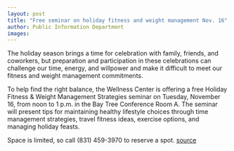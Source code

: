 ```yaml
---
layout: post
title: "Free seminar on holiday fitness and weight management Nov. 16"
author: Public Information Department
images:
---
```


The holiday season brings a time for celebration with family, friends, and coworkers, but preparation and participation in these celebrations can challenge our time, energy, and willpower and make it difficult to meet our fitness and weight management commitments.  

To help find the right balance, the Wellness Center is offering a free Holiday Fitness & Weight Management Strategies seminar on Tuesday, November 16, from noon to 1 p.m. in the Bay Tree Conference Room A. The seminar will present tips for maintaining healthy lifestyle choices through time management strategies, travel fitness ideas, exercise options, and managing holiday feasts.   

Space is limited, so call (831) 459-3970 to reserve a spot.
[source](http://www1.ucsc.edu/currents/04-05/11-08/brief-fitness.asp "Permalink to brief-fitness")
